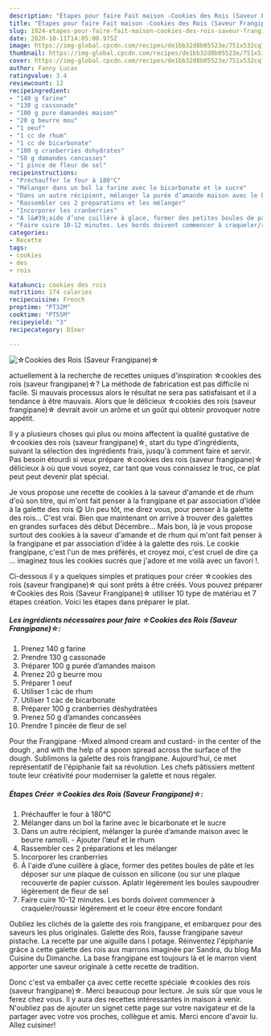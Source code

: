 ```yaml
---
description: "Étapes pour faire Fait maison ☆Cookies des Rois (Saveur Frangipane)☆"
title: "Étapes pour faire Fait maison ☆Cookies des Rois (Saveur Frangipane)☆"
slug: 1924-etapes-pour-faire-fait-maison-cookies-des-rois-saveur-frangipane
date: 2020-10-11T14:05:00.975Z
image: https://img-global.cpcdn.com/recipes/de1bb32d8b05523e/751x532cq70/☆cookies-des-rois-saveur-frangipane☆-photo-principale-de-la-recette.jpg
thumbnail: https://img-global.cpcdn.com/recipes/de1bb32d8b05523e/751x532cq70/☆cookies-des-rois-saveur-frangipane☆-photo-principale-de-la-recette.jpg
cover: https://img-global.cpcdn.com/recipes/de1bb32d8b05523e/751x532cq70/☆cookies-des-rois-saveur-frangipane☆-photo-principale-de-la-recette.jpg
author: Fanny Lucas
ratingvalue: 3.4
reviewcount: 12
recipeingredient:
- "140 g farine"
- "130 g cassonade"
- "100 g pure damandes maison"
- "20 g beurre mou"
- "1 oeuf"
- "1 cc de rhum"
- "1 cc de bicarbonate"
- "100 g cranberries dshydrates"
- "50 g damandes concasses"
- "1 pince de fleur de sel"
recipeinstructions:
- "Préchauffer le four à 180°C"
- "Mélanger dans un bol la farine avec le bicarbonate et le sucre"
- "Dans un autre récipient, mélanger la purée d’amande maison avec le beurre ramolli. Ajouter l’œuf et le rhum"
- "Rassembler ces 2 préparations et les mélanger"
- "Incorporer les cranberries"
- "À l&#39;aide d’une cuillère à glace, former des petites boules de pâte et les déposer sur une plaque de cuisson en silicone (ou sur une plaque recouverte de papier cuisson. Aplatir légèrement les boules saupoudrer légèrement de fleur de sel"
- "Faire cuire 10-12 minutes. Les bords doivent commencer à craqueler/roussir légèrement et le coeur être encore fondant"
categories:
- Recette
tags:
- cookies
- des
- rois

katakunci: cookies des rois 
nutrition: 174 calories
recipecuisine: French
preptime: "PT32M"
cooktime: "PT55M"
recipeyield: "3"
recipecategory: Dîner

---
```



![☆Cookies des Rois (Saveur Frangipane)☆](https://img-global.cpcdn.com/recipes/de1bb32d8b05523e/751x532cq70/☆cookies-des-rois-saveur-frangipane☆-photo-principale-de-la-recette.jpg)

actuellement à la recherche de recettes uniques d'inspiration ☆cookies des rois (saveur frangipane)☆? La méthode de fabrication est pas difficile ni facile. Si mauvais processus alors le résultat ne sera pas satisfaisant et il a tendance à être mauvais. Alors que le délicieux ☆cookies des rois (saveur frangipane)☆ devrait avoir un arôme et un goût qui obtenir provoquer notre appétit.

Il y a plusieurs choses qui plus ou moins affectent la qualité gustative de ☆cookies des rois (saveur frangipane)☆, start du type d'ingrédients, suivant la sélection des ingrédients frais, jusqu'à comment faire et servir. Pas besoin étourdi si veux prépare ☆cookies des rois (saveur frangipane)☆ délicieux à où que vous soyez, car tant que vous connaissez le truc, ce plat peut peut devenir plat spécial.

Je vous propose une recette de cookies à la saveur d&#39;amande et de rhum d&#39;où son titre, qui m&#39;ont fait penser à la frangipane et par association d&#39;idée à la galette des rois 😋 Un peu tôt, me direz vous, pour penser à la galette des rois… C&#39;est vrai. Bien que maintenant on arrive à trouver des galettes en grandes surfaces dès début Décembre… Mais bon, là je vous propose surtout des cookies à la saveur d&#39;amande et de rhum qui m&#39;ont fait penser à la frangipane et par association d&#39;idée à la galette des rois. Le cookie frangipane, c&#39;est l&#39;un de mes préférés, et croyez moi, c&#39;est cruel de dire ça … imaginez tous les cookies sucrés que j&#39;adore et me voilà avec un favori !.


Ci-dessous il y a quelques simples et pratiques pour créer ☆cookies des rois (saveur frangipane)☆ qui sont prêts à être créés. Vous pouvez préparer ☆Cookies des Rois (Saveur Frangipane)☆ utiliser 10 type de matériau et 7 étapes création. Voici les étapes dans préparer le plat.

<!--inarticleads1-->

##### Les ingrédients nécessaires pour faire ☆Cookies des Rois (Saveur Frangipane)☆:

1. Prenez 140 g farine
1. Prendre 130 g cassonade
1. Préparer 100 g purée d’amandes maison
1. Prenez 20 g beurre mou
1. Préparer 1 oeuf
1. Utiliser 1 càc de rhum
1. Utiliser 1 càc de bicarbonate
1. Préparer 100 g cranberries déshydratées
1. Prenez 50 g d’amandes concassées
1. Prendre 1 pincée de fleur de sel


Pour the Frangipane -Mixed almond cream and custard- in the center of the dough , and with the help of a spoon spread across the surface of the dough. Sublimons la galette des rois frangipane. Aujourd&#39;hui, ce met représentatif de l&#39;épiphanie fait sa révolution. Les chefs pâtissiers mettent toute leur créativité pour moderniser la galette et nous régaler. 

<!--inarticleads2-->

##### Étapes Créer ☆Cookies des Rois (Saveur Frangipane)☆:

1. Préchauffer le four à 180°C
1. Mélanger dans un bol la farine avec le bicarbonate et le sucre
1. Dans un autre récipient, mélanger la purée d’amande maison avec le beurre ramolli. - Ajouter l’œuf et le rhum
1. Rassembler ces 2 préparations et les mélanger
1. Incorporer les cranberries
1. À l&#39;aide d’une cuillère à glace, former des petites boules de pâte et les déposer sur une plaque de cuisson en silicone (ou sur une plaque recouverte de papier cuisson. Aplatir légèrement les boules saupoudrer légèrement de fleur de sel
1. Faire cuire 10-12 minutes. Les bords doivent commencer à craqueler/roussir légèrement et le coeur être encore fondant


Oubliez les clichés de la galette des rois frangipane, et embarquez pour des saveurs les plus originales. Galette des Rois, fausse frangipane saveur pistache. La recette par une aiguille dans l potage. Réinventez l&#39;épiphanie grâce à cette galette des rois aux marrons imaginée par Sandra, du blog Ma Cuisine du Dimanche. La base frangipane est toujours là et le marron vient apporter une saveur originale à cette recette de tradition. 


Donc c'est va emballer ça avec cette recette spéciale ☆cookies des rois (saveur frangipane)☆. Merci beaucoup pour lecture. Je suis sûr que vous le ferez chez vous. Il y aura des recettes  intéressantes in maison à venir. N'oubliez pas de ajouter un signet cette page sur votre navigateur et de la partager avec votre vos proches, collègue et amis. Merci encore d'avoir lu. Allez cuisiner!
